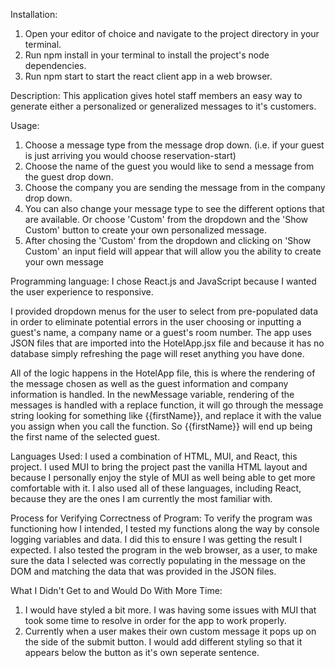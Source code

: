 Installation:
1. Open your editor of choice and navigate to the project directory in your terminal.
2. Run npm install in your terminal to install the project's node dependencies.
3. Run npm start to start the react client app in a web browser.


Description:
This application gives hotel staff members an easy way to generate either a personalized or generalized messages to it's customers.

Usage:
1. Choose a message type from the message drop down. (i.e. if your guest is just arriving you would choose reservation-start)
2. Choose the name of the guest you would like to send a message from the guest drop down.
3. Choose the company you are sending the message from in the company drop down.
4. You can also change your message type to see the different options that are available.
Or choose 'Custom' from the dropdown and the 'Show Custom' button to create your own personalized message.
5. After chosing the 'Custom' from the dropdown and clicking on 'Show Custom' an input field will appear that will allow you the ability to create your own message

Programming language:
I chose React.js and JavaScript because I wanted the user experience to responsive.

I provided dropdown menus for the user to select from pre-populated data in order to eliminate potential errors in the user choosing or inputting a guest's name, a company name or a guest's room number. The app uses JSON files that are imported into the HotelApp.jsx file and because it has no database simply refreshing the page will reset anything you have done. 


All of the logic happens in the HotelApp file, this is where the rendering of the message chosen as well as the guest information and company information is handled. In the newMessage variable, rendering of the messages is handled with a replace function, it will go through the message string looking for something like {{firstName}}, and replace it with the value you assign when you call the function. So {{firstName}} will end up being the first name of the selected guest.

Languages Used:
I used a combination of HTML, MUI, and React, this project. I used MUI to bring the project past the vanilla HTML layout and because I personally enjoy the style of MUI  as well being able to get more comfortable with it. I also used all of these languages, including React, because they are the ones I am currently the most familiar with.

Process for Verifying Correctness of Program:
To verify the program was functioning how I intended, I tested my functions along the way by console logging variables and data. I did this to ensure I was getting the result I expected. I also tested the program in the web browser, as a user, to make sure the data I selected was correctly populating in the message on the DOM and matching the data that was provided in the JSON files.

What I Didn't Get to and Would Do With More Time:
1. I would have styled a bit more. I was having some issues with MUI that took some time to resolve in order for the app to work properly.
2. Currently when a user makes their own custom message it pops up on the side of the submit button. I would add different styling so that it appears below the button as it's own seperate sentence. 